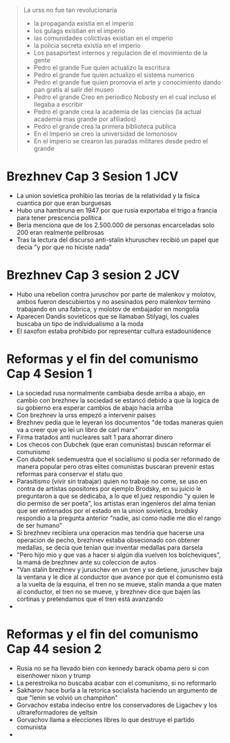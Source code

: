 > La urss no fue tan revolucionaria
> - la propaganda existia en el imperio
> - los gulags existian en el imperio
> - las comunidades colictivas existian en el imperio
> - la policia secreta existia en el imperio
> - Los pasaportest internos y regulacion de el movimiento de la gente
> - Pedro el grande Fue quien actualizo la escritura
> - Pedro el grande fue quien actualizo el sistema numerico
> - Pedro el grande fue quien promovia el arte y conocimiento dando pan gratis al salir del museo
> - Pedro el grande Creo en periodico Nobosty en el cual incluso el llegaba a escribir
> - Pedro el grande crea la academia de las ciencias (la actual academia mas grande por afiliados)
> - Pedro el grande crea la primera biblioteca publica
> - En el imperio se creo la universidad de lomonosov
> - En el imperio se crearon las paradas militares desde pedro el grande

# Brezhnev Cap 3 Sesion 1 JCV
- La union sovietica prohibio las teorias de la relatividad y la fisica cuantica por que eran burguesas
- Hubo una hambruna en 1947 por que rusia exportaba el trigo a francia para tener prescencia politica
- Beria menciona que de los 2.500.000 de personas encarceladas solo 200 eran realmente pelibrosas
- Tras la lectura del discurso anti-stalin khuruschev recibió un papel que decia "y por que no hiciste nada"
# Brezhnev Cap 3 sesion 2 JCV
- Hubo una rebelion contra juruschov por parte de malenkov y molotov, ambos fueron descubiertos y no asesinados pero malenkov termino trabajando en una fabrica, y molotov de embajador en mongolia
- Aparecen Dandis sovieticos que se llamaban Stilyagi, los cuales buscaba un tipo de individualismo a la moda
- El saxofon estaba prohibido por representar cultura estadounidence
# Reformas y el fin del comunismo Cap 4 Sesion 1
- La sociedad rusa normalmente cambiaba desde arriba a abajo, en cambio con brezhnev la sociedad se estancó debido a que la logica de su gobierno era esperar cambios de abajo hacia arriba
- Con brezhnev la urss empezó a intervenir paises
- Brezhnev pedia que le leyeran los documentos "de todas maneras quien va a creer que yo lei un libro de carl marx"
- Firma tratados anti nucleares salt 1 para ahorrar dinero 
- Los checos con Dubchek (que eran comunistas) buscan reformar el comunismo
- Con dubchek sedemuestra que el socialismo si podia ser reformado de manera popular pero otras elites comunistas buscaran prevenir estas reformas para conservar el statu quo
- Parasitismo (vivir sin trabajar) quien no trabaje no come, se uso en contra de artistas opositores por ejemplo Brodsky, en su juicio le preguntaron a que se dedicaba, a lo que el juez respondio "y quien le dio permiso de ser poeta", los artistas eran ingenieros del alma tenian que ser entrenados por el estado en la union sovietica, brodsky respondio a la pregunta anterior "nadie, asi como nadie me dio el rango de ser humano"
- Si brezhnev recibiera una operacion mas tendria que hacerse una operacion de pecho, brezhnev estaba obsecionado con obtener medallas, se decia que tenian que inventar medallas para darsela
- "Pero hijo mio y que vas a hacer si algún dia vuelven los bolcheviques", la mamá de brezhnev ante su coleccion de autos
- "Van stalin brezhnev y juruschev en un tren y se detiene, juruschev baja la ventana y le dice al conductor que avance por que el comunismo está a la vuelta de la esquina, el tren no se mueve, stalin manda a que maten al conductor, el tren no se mueve, y brezhnev dice que bajen las cortinas y pretendamos que el tren está avanzando
- 
# Reformas y el fin del comunismo Cap 44 sesion 2
- Rusia no se ha llevado bien con kennedy barack obama pero si con eisenhower nixon y trump
- La perestroika no buscaba acabar con el comunismo, si no reformarlo
- Sakharov hace burla a la retorica socialista haciendo un argumento de que "lenin se volvió un champiñon"
- Gorvachov estaba indeciso entre los conservadores de Ligachev y los ultrareformadores de yeltsin
- Gorvachov llama a elecciones libres lo que destruye el partido comunista
- 